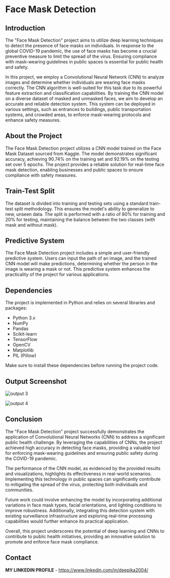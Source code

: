 # Face Mask Detection

## Introduction

The "Face Mask Detection" project aims to utilize deep learning techniques to detect the presence of face masks on individuals. In response to the global COVID-19 pandemic, the use of face masks has become a crucial preventive measure to limit the spread of the virus. Ensuring compliance with mask-wearing guidelines in public spaces is essential for public health and safety.

In this project, we employ a Convolutional Neural Network (CNN) to analyze images and determine whether individuals are wearing face masks correctly. The CNN algorithm is well-suited for this task due to its powerful feature extraction and classification capabilities. By training the CNN model on a diverse dataset of masked and unmasked faces, we aim to develop an accurate and reliable detection system. This system can be deployed in various settings, such as entrances to buildings, public transportation systems, and crowded areas, to enforce mask-wearing protocols and enhance safety measures.

## About the Project

The Face Mask Detection project utilizes a CNN model trained on the Face Mask Dataset sourced from Kaggle. The model demonstrates significant accuracy, achieving 90.74% on the training set and 92.19% on the testing set over 5 epochs. The project provides a reliable solution for real-time face mask detection, enabling businesses and public spaces to ensure compliance with safety measures.

## Train-Test Split

The dataset is divided into training and testing sets using a standard train-test split methodology. This ensures the model's ability to generalize to new, unseen data. The split is performed with a ratio of 80% for training and 20% for testing, maintaining the balance between the two classes (with mask and without mask).

## Predictive System

The Face Mask Detection project includes a simple and user-friendly predictive system. Users can input the path of an image, and the trained CNN model will make predictions, determining whether the person in the image is wearing a mask or not. This predictive system enhances the practicality of the project for various applications.

## Dependencies

The project is implemented in Python and relies on several libraries and packages:

- Python 3.x
- NumPy
- Pandas
- Scikit-learn
- TensorFlow
- OpenCV
- Matplotlib
- PIL (Pillow)

Make sure to install these dependencies before running the project code.

## Output Screenshot

![output 3](https://github.com/DeepikaA2004/Face-Mask-Detection/assets/110418508/6bbc783b-8bc7-47f4-9de9-6341fd14f9b1)

![output 4](https://github.com/DeepikaA2004/Face-Mask-Detection/assets/110418508/d51b5ad8-f46b-4fb7-9bc3-85facd96b541)

## Conclusion

The "Face Mask Detection" project successfully demonstrates the application of Convolutional Neural Networks (CNN) to address a significant public health challenge. By leveraging the capabilities of CNNs, the project achieved high accuracy in detecting face masks, providing a valuable tool for enforcing mask-wearing guidelines and ensuring public safety during the COVID-19 pandemic.

The performance of the CNN model, as evidenced by the provided results and visualizations, highlights its effectiveness in real-world scenarios. Implementing this technology in public spaces can significantly contribute to mitigating the spread of the virus, protecting both individuals and communities.

Future work could involve enhancing the model by incorporating additional variations in face mask types, facial orientations, and lighting conditions to improve robustness. Additionally, integrating this detection system with existing surveillance infrastructure and exploring real-time processing capabilities would further enhance its practical application.

Overall, this project underscores the potential of deep learning and CNNs to contribute to public health initiatives, providing an innovative solution to promote and enforce face mask compliance.

## Contact

**MY LINKEDIN PROFILE** - https://www.linkedin.com/in/deepika2004/

